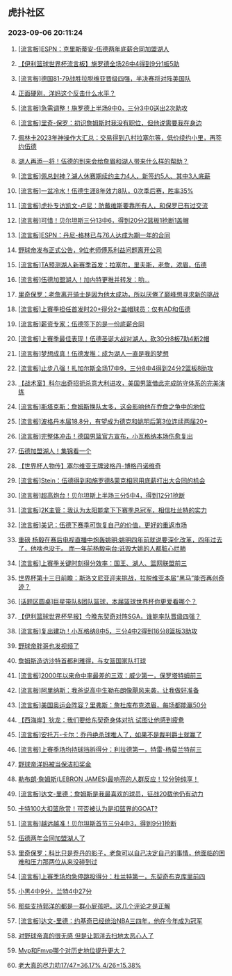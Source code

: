 ## 虎扑社区 
### 2023-09-06 20:11:24

1. [[流言板]ESPN：克里斯蒂安-伍德两年底薪合同加盟湖人](https://bbs.hupu.com/62008230.html)

2. [【伊利篮球世界杯流言板】施罗德全场26中4得到9分1板5助](https://bbs.hupu.com/62013316.html)

3. [[流言板]德国81-79战胜拉脱维亚晋级四强，半决赛将对阵美国队](https://bbs.hupu.com/62013285.html)

4. [正面硬刚，洋妈这个反击什么水平？](https://bbs.hupu.com/62011156.html)

5. [[流言板]急需调整！施罗德上半场9中0，三分3中0送出2次助攻](https://bbs.hupu.com/62012617.html)

6. [[流言板]里奇-保罗：初识詹姆斯时我没有职位，但他说需要我在身边](https://bbs.hupu.com/62010722.html)

7. [佩林卡2023年神操作大汇总：交易得到八村拉塞尔等，低价续约小里，再签约伍德](https://bbs.hupu.com/62009341.html)

8. [湖人再添一将！伍德的到来会给詹眉和湖人带来什么样的帮助？](https://bbs.hupu.com/62009193.html)

9. [[流言板]佩总封神？湖人休赛期续约主力4人，新签约5人、其中3人底薪](https://bbs.hupu.com/62009154.html)

10. [[流言板]一盆冷水！伍德生涯8年效力8队，0次季后赛，胜率35%](https://bbs.hupu.com/62009180.html)

11. [[流言板]虎扑专访凯文-卢尼：防戴维斯要靠所有人，和保罗已有过交流](https://bbs.hupu.com/62010878.html)

12. [[流言板]可惜！贝尔坦斯三分13中6，得到20分2篮板1抢断1盖帽](https://bbs.hupu.com/62013302.html)

13. [[流言板]ESPN：丹尼-格林已与76人达成为期一年的合同](https://bbs.hupu.com/62008549.html)

14. [野球帝发布正式公告，9位老师傅系利益问题离开公司](https://bbs.hupu.com/62008019.html)

15. [[流言板]TA预测湖人新赛季首发：拉塞尔，里夫斯，老詹，浓眉，伍德](https://bbs.hupu.com/62008751.html)

16. [[流言板]伍德加盟湖人！加内特更推并转发：哟...](https://bbs.hupu.com/62008889.html)

17. [里奇保罗：老詹离开骑士是因为他太成功，所以厌倦了巅峰想寻求新的挑战](https://bbs.hupu.com/62009647.html)

18. [[流言板]上赛季担任首发时20+得分2+盖帽球员：仅有AD和伍德](https://bbs.hupu.com/62008515.html)

19. [[流言板]薪资专家：伍德签下的是一份底薪合同](https://bbs.hupu.com/62008432.html)

20. [[流言板]上赛季最佳表现！伍德圣诞大战对湖人，砍30分8板7助4断2帽](https://bbs.hupu.com/62008748.html)

21. [[流言板]梦想成真！伍德发推：成为湖人一直是我的梦想](https://bbs.hupu.com/62008462.html)

22. [[流言板]止步八强！扎加尔斯全场17中9，三分8中4得到24分2篮板8助攻](https://bbs.hupu.com/62013361.html)

23. [【战术室】科尔出奇招扼杀意大利进攻，美国男篮借此完成防守体系的完美演练](https://bbs.hupu.com/62007695.html)

24. [[流言板]斯塔克斯：詹姆斯换队太多，这会影响他在乔詹之争中的地位](https://bbs.hupu.com/62007733.html)

25. [[流言板]波格丹本届18.8分，有望成为德克和姚明后第3位连续两届20+](https://bbs.hupu.com/62009360.html)

26. [[流言板]完整体冲击！德国男篮官方宣布，小瓦格纳本场伤愈复出](https://bbs.hupu.com/62012012.html)

27. [伍德加盟湖人！集锦看一个](https://bbs.hupu.com/62009270.html)

28. [【世界杯人物传】塞尔维亚王牌波格丹-博格丹诺维奇](https://bbs.hupu.com/62007058.html)

29. [[流言板]Stein：伍德得到和施罗德&蒙克相同用底薪打出大合同的机会](https://bbs.hupu.com/62008808.html)

30. [[流言板]超高炮台！贝尔坦斯上半场三分5中4，得到12分1抢断](https://bbs.hupu.com/62012620.html)

31. [[流言板]2K主管：我认为太阳能拿下下赛季总冠军，相信杜兰特的实力](https://bbs.hupu.com/62013352.html)

32. [[流言板]美记：伍德下赛季可恢复自己的价值，更好的重返市场](https://bbs.hupu.com/62008366.html)

33. [重磅 杨毅在赛后电视直播中炮轰姚明:姚明四年前就说要深化改革，四年过去了，他啥也没干。   而一年前杨毅电台:诋毁大姚的人都脏心烂肺](https://bbs.hupu.com/62006331.html)

34. [[流言板]上赛季关键时刻得分效率：国王、湖人、篮网联盟前三](https://bbs.hupu.com/62009970.html)

35. [世界杯第十三日前瞻：斯洛文尼亚迎来挑战，拉脱维亚本届“黑马”能否再创奇迹？](https://bbs.hupu.com/62001075.html)

36. [[话题区圆桌]巨星带队&团队篮球，本届篮球世界杯你更爱看哪个？](https://bbs.hupu.com/62011117.html)

37. [【伊利篮球世界杯早报】今晚东契奇对阵SGA，谁能率队晋级四强？](https://bbs.hupu.com/62004156.html)

38. [[流言板]复出建功！小瓦格纳8中5，三分4中2得到16分8篮板3助攻](https://bbs.hupu.com/62013291.html)

39. [野球帝胖哥也发视频了](https://bbs.hupu.com/62012767.html)

40. [詹姆斯造访沙特首都利雅得，与女篮国家队打球](https://bbs.hupu.com/62006041.html)

41. [[流言板]2000年以来命中率最差的三双：威少第一，保罗塔特姆前三](https://bbs.hupu.com/62006732.html)

42. [[流言板]阿里纳斯：我爸说高中生勒布朗像飓风来袭，让我做好准备](https://bbs.hupu.com/62008005.html)

43. [[流言板]美国奥运会阵容？里弗斯：詹杜库布克浓眉，每场都能赢50分](https://bbs.hupu.com/62008683.html)

44. [【西海岸】狄龙：我们要给东契奇身体对抗 试图让他感到疲惫](https://bbs.hupu.com/62010577.html)

45. [[流言板]安托万-卡尔：乔丹绝杀球推人了，如果不是裁判爵士就赢了](https://bbs.hupu.com/62007304.html)

46. [[流言板]上赛季场均持球挡拆得分：利拉德第一，特雷-杨莫兰特前三](https://bbs.hupu.com/62010134.html)

47. [野球帝洋妈被当保洁扣奖金](https://bbs.hupu.com/62011625.html)

48. [勒布朗·詹姆斯(LEBRON JAMES)最响亮的人群反应！12分钟纯享！](https://bbs.hupu.com/62011770.html)

49. [[流言板]达文-里德：詹姆斯是我最喜欢的球员，征战20载他仍有动力](https://bbs.hupu.com/62013950.html)

50. [卡特100大扣篮欣赏！可否被认为是扣篮界的GOAT?](https://bbs.hupu.com/62011179.html)

51. [[流言板]越远越准！贝尔坦斯首节三分4中3，得到9分1抢断](https://bbs.hupu.com/62012332.html)

52. [伍德两年合同加盟湖人了](https://bbs.hupu.com/62008321.html)

53. [里奇保罗：科比只是乔丹的影子，老詹可以自己决定自己的事情，他面临的困难和压力那两位从来没碰到过](https://bbs.hupu.com/62006296.html)

54. [[流言板]上赛季场均急停跳投得分：杜兰特第一，东契奇布克库里前四](https://bbs.hupu.com/62010079.html)

55. [小黑4中9分，兰特4中27分](https://bbs.hupu.com/62013586.html)

56. [那些支持郭洋的都是一群小屁孩吧，这几个评论才是正解](https://bbs.hupu.com/62013380.html)

57. [[流言板]达文-里德：约基奇已经统治NBA三四年，他在今年成为冠军](https://bbs.hupu.com/62014029.html)

58. [对野球帝真的很无感 但是让郭洋去扫地太恶心人了](https://bbs.hupu.com/62012733.html)

59. [Mvp和Fmvp哪个对历史地位提升更大？](https://bbs.hupu.com/62012731.html)

60. [老大真的尽力叻17/47=36.17% 4/26=15.38%](https://bbs.hupu.com/62013632.html)

